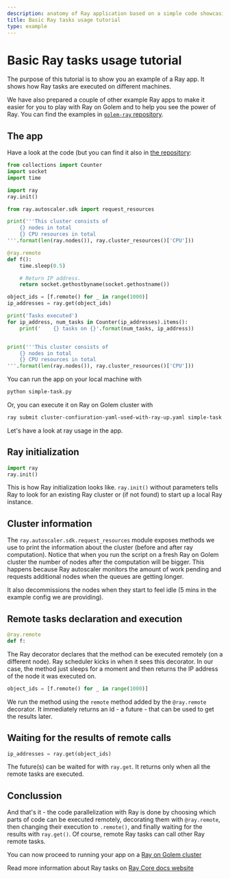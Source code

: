 ```yaml
---
description: anatomy of Ray application based on a simple code showcasing Ray tasks
title: Basic Ray tasks usage tutorial 
type: example 
---
```


# Basic Ray tasks usage tutorial

The purpose of this tutorial is to show you an example of a Ray app. It shows how Ray tasks are executed on different machines.

We have also prepared a couple of other example Ray apps to make it easier for you to play with Ray on Golem and to help you see the power of Ray.
You can find the examples in [`golem-ray` repository](https://github.com/golemfactory/golem-ray/tree/main/examples).


## The app

Have a look at the code (but you can find it also in [the repository](https://github.com/golemfactory/golem-ray/blob/main/examples/simple-task.py):
```python
from collections import Counter
import socket
import time

import ray
ray.init()

from ray.autoscaler.sdk import request_resources

print('''This cluster consists of
    {} nodes in total
    {} CPU resources in total
'''.format(len(ray.nodes()), ray.cluster_resources()['CPU']))

@ray.remote
def f():
    time.sleep(0.5)

    # Return IP address.
    return socket.gethostbyname(socket.gethostname())

object_ids = [f.remote() for _ in range(1000)]
ip_addresses = ray.get(object_ids)

print('Tasks executed')
for ip_address, num_tasks in Counter(ip_addresses).items():
    print('    {} tasks on {}'.format(num_tasks, ip_address))


print('''This cluster consists of
    {} nodes in total
    {} CPU resources in total
'''.format(len(ray.nodes()), ray.cluster_resources()['CPU']))
```

You can run the app on your local machine with
```bash
python simple-task.py
```

Or, you can execute it on Ray on Golem cluster with
```bash
ray submit cluster-confiuration-yaml-used-with-ray-up.yaml simple-task.py
```

Let's have a look at ray usage in the app.

## Ray initialization

```python
import ray
ray.init()
```

This is how Ray initialization looks like. `ray.init()` without parameters tells Ray to look for an existing Ray cluster or (if not found) to start up a local Ray instance.


## Cluster information

The `ray.autoscaler.sdk.request_resources` module exposes methods we use to print the information about the cluster (before and after ray computation).
Notice that when you run the script on a fresh Ray on Golem cluster the number of nodes after the computation will be bigger.
This happens because Ray autoscaler monitors the amount of work pending and requests additional nodes when the queues are getting longer.

It also decommissions the nodes when they start to feel idle (5 mins in the example config we are providing).

## Remote tasks declaration and execution

```python
@ray.remote
def f:
```

The Ray decorator declares that the method can be executed remotely (on a different node). Ray scheduler kicks in when it sees this decorator.
In our case, the method just sleeps for a moment and then returns the IP address of the node it was executed on.

```python
object_ids = [f.remote() for _ in range(1000)]
```

We run the method using the `remote` method added by the `@ray.remote` decorator. It immediately returns an id - a future - that can be used to get the results later.

## Waiting for the results of remote calls

```python
ip_addresses = ray.get(object_ids)
```

The future(s) can be waited for with `ray.get`. It returns only when all the remote tasks are executed.


## Conclussion

And that's it - the code parallelization with Ray is done by choosing which parts of code can be executed remotely, decorating them with `@ray.remote`, then changing their execution to `.remote()`, and finally waiting for the results with `ray.get()`. Of course, remote Ray tasks can call other Ray remote tasks.

You can now proceed to running your app on a [Ray on Golem cluster](/docs/creators/ray/setup-tutorial)


Read more information about Ray tasks on [Ray Core docs website](https://docs.ray.io/en/latest/ray-core/walkthrough.html)

